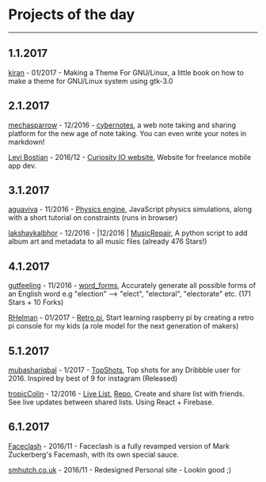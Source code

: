 # Projects of the day
---
## 1.1.2017
[kiran](https://github.com/chauhankiran) - 01/2017 -  Making a Theme For GNU/Linux, a little book on how to make a theme for GNU/Linux system using gtk-3.0

## 2.1.2017
[mechasparrow](https://github.com/mechasparrow) - 12/2016  -  [cybernotes](http://cybernotes.herokuapp.com), a web note taking and sharing platform for the new age of note taking. You can even write your notes in markdown!

[Levi Bostian](https://twitter.com/levibostian) - 2016/12 - [Curiosity IO website](https://curiosityio.com), Website for freelance mobile app dev.

## 3.1.2017
[aguaviva](https://github.com/aguaviva) - 11/2016 -	[Physics engine](https://github.com/aguaviva/Physics),	JavaScript physics simulations, along with a short tutorial on constraints (runs in browser)

[lakshaykalbhor](https://github.com/lakshaykalbhor) - 12/2016 - |12/2016 | [MusicRepair](https://github.com/lakshaykalbhor/musicrepair), A python script to add album art and metadata to all music files (already 476 Stars!)

## 4.1.2017
[gutfeeling](https://github.com/gutfeeling) - 11/2016 - [word_forms](https://github.com/gutfeeling/word_forms), Accurately generate all possible forms of an English word e.g "election" --> "elect", "electoral", "electorate" etc. (171 Stars + 10 Forks)

[RHelman](https://github.com/RHelman) - 01/2017 - [Retro pi](https://retropie.org.uk/), Start learning raspberry pi by creating a retro pi console for my kids (a role model for the next generation of makers)

## 5.1.2017
[mubashariqbal](https://github.com/mubashariqbal) - 1/2017 - [TopShots](https://topshots.co/), Top shots for any Dribbble user for 2016. Inspired by best of 9 for instagram (Released)

[tropicColin](https://github.com/colinrtaylor) - 12/2016 - [Live List](react-list-37a1e.firebaseapp.com), [Repo](https://github.com/ColinRTaylor/live-list), Create and share list with friends. See live updates between shared lists. Using React + Firebase.

## 6.1.2017
[Faceclash](https://faceclash.ml) - 2016/11 - Faceclash is a fully revamped version of Mark Zuckerberg's Facemash, with its own special sauce.

[smhutch.co.uk](https://smhutch.co.uk/) - 2016/11 - Redesigned Personal site - Lookin good ;)
